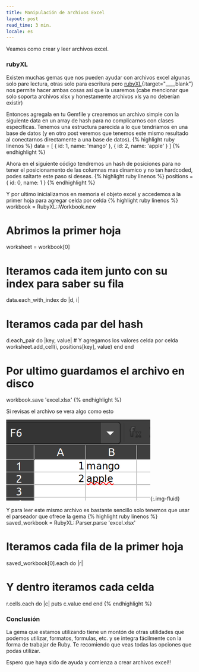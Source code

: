 ```yaml
---
title: Manipulación de archivos Excel
layout: post
read_time: 3 min.
locale: es
---
```

Veamos como crear y leer archivos excel.

### rubyXL
Existen muchas gemas que nos pueden ayudar con archivos excel algunas solo pare lectura, otras solo para escritura pero [rubyXL](https://github.com/weshatheleopard/rubyXL){:target="____blank"} nos permite hacer ambas cosas así que la usaremos (cabe mencionar que solo soporta archivos xlsx y honestamente archivos xls ya no deberían existir)

Entonces agregala en tu Gemfile y crearemos un archivo simple con la siguiente data en un array de hash para no complicarnos con clases especificas. Tenemos una estructura parecida a lo que tendríamos en una base de datos (y en otro post veremos que tenemos este mismo resultado al conectarnos directamente a una base de datos).
{% highlight ruby linenos %}
data = [
  { id: 1, name: 'mango' },
  { id: 2, name: 'apple' }
]
{% endhighlight %}

Ahora en el siguiente código tendremos un hash de posiciones para no tener el posicionamento de las columnas mas dinamico y no tan hardcoded, podes saltarte este paso si deseas.
{% highlight ruby linenos %}
positions = {
  id: 0,
  name: 1
}
{% endhighlight %}

Y por ultimo inicializamos en memoria el objeto excel y accedemos a la primer hoja para agregar celda por celda
{% highlight ruby linenos %}
workbook = RubyXL::Workbook.new
# Abrimos la primer hoja
worksheet = workbook[0]
# Iteramos cada item junto con su index para saber su fila
data.each_with_index do |d, i|
  # Iteramos cada par del hash
  d.each_pair do |key, value|
    # Y agregamos los valores celda por celda
    worksheet.add_cell(i, positions[key], value)
  end
end
# Por ultimo guardamos el archivo en disco
workbook.save 'excel.xlsx'
{% endhighlight %}

Si revisas el archivo se vera algo como esto

![excel with ruby](/assets/images/posts/excel/excel.png){:.img-fluid}

Y para leer este mismo archivo es bastante sencillo solo tenemos que usar el parseador que ofrece la gema
{% highlight ruby linenos %}
saved_workbook = RubyXL::Parser.parse 'excel.xlsx'
# Iteramos cada fila de la primer hoja
saved_workbook[0].each do |r|
  # Y dentro iteramos cada celda
  r.cells.each do |c|
    puts c.value
  end
end
{% endhighlight %}

### Conclusión

La gema que estamos utilizando tiene un montón de otras utilidades que podemos utilizar, formatos, formulas, etc. y se integra fácilmente con la forma de trabajar de Ruby. Te recomiendo que veas todas las opciones que podas utilizar.

Espero que haya sido de ayuda y comienza a crear archivos excel!!
